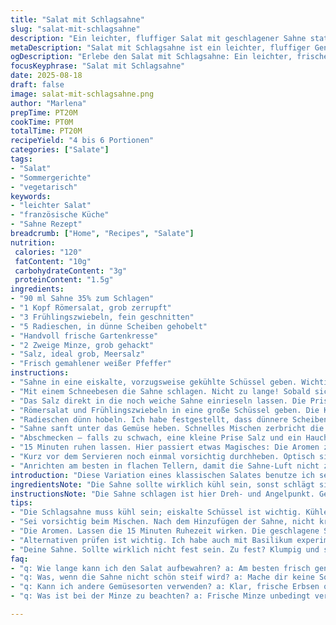 ```yaml
---
title: "Salat mit Schlagsahne"
slug: "salat-mit-schlagsahne"
description: "Ein leichter, fluffiger Salat mit geschlagener Sahne statt klassischem Dressing, kombiniert mit knackigem Gemüse und frischen Kräutern. Die Sahne wird nur kurz aufgeschlagen, um die luftige Textur zu wahren. Statt Kopfsalat verwende ich Römersalat für mehr Biss, Radieschen werden durch kresseartige Gartenkresse ersetzt für eine herzhafte Schärfe. Frühlingszwiebeln bleiben erhalten, ergänzt durch frische Minze. Wichtig ist das richtige Timing beim Schlagen der Sahne – nicht zu steif, sonst wird’s butterig. Gewürzt wird mit grobem Meersalz und frisch gemahlenem weißem Pfeffer. Ruhephase nach dem Mischen kurz, damit die Aromen sich verbinden, aber die Sahne nicht zusammenfällt."
metaDescription: "Salat mit Schlagsahne ist ein leichter, fluffiger Genuss. Frisches Gemüse und geschlagene Sahne ergeben ein aufregendes Geschmackserlebnis."
ogDescription: "Erlebe den Salat mit Schlagsahne: Ein leichter, frischer Genuss mit knackigem Gemüse und einer zarten Wolke aus Sahne."
focusKeyphrase: "Salat mit Schlagsahne"
date: 2025-08-18
draft: false
image: salat-mit-schlagsahne.png
author: "Marlena"
prepTime: PT20M
cookTime: PT0M
totalTime: PT20M
recipeYield: "4 bis 6 Portionen"
categories: ["Salate"]
tags:
- "Salat"
- "Sommergerichte"
- "vegetarisch"
keywords:
- "leichter Salat"
- "französische Küche"
- "Sahne Rezept"
breadcrumb: ["Home", "Recipes", "Salate"]
nutrition: 
 calories: "120"
 fatContent: "10g"
 carbohydrateContent: "3g"
 proteinContent: "1.5g"
ingredients:
- "90 ml Sahne 35% zum Schlagen"
- "1 Kopf Römersalat, grob zerrupft"
- "3 Frühlingszwiebeln, fein geschnitten"
- "5 Radieschen, in dünne Scheiben gehobelt"
- "Handvoll frische Gartenkresse"
- "2 Zweige Minze, grob gehackt"
- "Salz, ideal grob, Meersalz"
- "Frisch gemahlener weißer Pfeffer"
instructions:
- "Sahne in eine eiskalte, vorzugsweise gekühlte Schüssel geben. Wichtig: Schüssel und Rührbesen sollten kühl sein; andernfalls gerinnt Sahne schneller und wird schwer."
- "Mit einem Schneebesen die Sahne schlagen. Nicht zu lange! Sobald sich weiche Spitzen formen und die Mischung luftig aussieht, ist gut. Nicht fest werden lassen, das macht den Salat klumpig und zu schwer."
- "Das Salz direkt in die noch weiche Sahne einrieseln lassen. Die Prise Pfeffer behutsam untermengen. So verteilt sich der Geschmack besser; zu viel Pfeffer würde dominant sein."
- "Römersalat und Frühlingszwiebeln in eine große Schüssel geben. Die Kräuter grob, nicht zu stark zerkleinern, damit sie sichtbar bleiben und Frische ausstrahlen."
- "Radieschen dünn hobeln. Ich habe festgestellt, dass dünnere Scheiben mehr Aroma freigeben und angenehmer im Mund sind, ohne zu dominant zu wirken."
- "Sahne sanft unter das Gemüse heben. Schnelles Mischen zerbricht die Luftbläschen, langsames Rühren sorgt für Volumen. Lieber mehrmals vorsichtig heben als einmal kräftig rühren."
- "Abschmecken – falls zu schwach, eine kleine Prise Salz und ein Hauch Pfeffer ergänzen. Manchmal braucht’s einen kleinen Kick, manchmal auch nicht, je nach Saisongemüse."
- "15 Minuten ruhen lassen. Hier passiert etwas Magisches: Die Aromen ziehen in das Gemüse ein, die Sahne bleibt pluschig und fängt nicht an, Wasser zu ziehen oder zu entmischen."
- "Kurz vor dem Servieren noch einmal vorsichtig durchheben. Optisch sieht die Mischung dann aus wie ein leichter Traum – kein schweres Dressing, sondern eine zarte Wolke mit knackigem Biss."
- "Anrichten am besten in flachen Tellern, damit die Sahne-Luft nicht zusammensackt. Frische Minzblättchen als Garnitur drauf – Aroma und Farbe. Geschmacklich ein kleines Highlight mit leichter Süße, Schärfe und Frische."
introduction: "Diese Variation eines klassischen Salates benutze ich seit Jahren gerne, wenn es schnell gehen muss, aber dennoch geschmacklich überzeugend sein soll. Die Luftigkeit der Sahne schafft ganz neue Geschmackserlebnisse verglichen mit üblichen Dressings. Die Entscheidung, Römersalat statt Kopfsalat zu nehmen, kommt von der Festigkeit und etwas nussigen Note. Die Gartenkresse springt mit einer milden Schärfe ins Holz, die Minze stellt einen frischen Kontrapunkt dar. Experimentiert habe ich auch mit Kräutern wie Basilikum – toll, aber Minze gewinnt bei der Kombination mit Radieschen. Wichtig ist die richtige Konsistenz der geschlagenen Sahne. Zu fest - lourd. Zu weich – verliert Struktur. Die Balance zu finden, war für mich am Anfang die größte Herausforderung. Früher sind auch Dressing und Sahne getrennt gelandet; jetzt eine Einheit. Das macht den Unterschied. Perfekt als Beilage zu gegrilltem Fisch oder pur zum leichten Mittagessen. Schnell, einfach, doch mit einem gewissen Etwas, das man gern überraschend findet."
ingredientsNote: "Die Sahne sollte wirklich kühl sein, sonst schlägt sie nicht richtig auf und wird schnell flüssig. Wenn ungesüßte Sahne nicht verfügbar ist, geht auch frische Creme double, sie ist dichter, also entsprechend weniger nehmen. Römersalat funktioniert wunderbar, doch andere knackige Blattsalate wie Lollo Rosso oder Eichblatt können alternativ probiert werden. Statt Radieschen ist auch Rettich eine Möglichkeit – milder, erfordert längeres Marinieren. Gartenkresse bringt dezente Schärfe, bei Ersatz durch Schnittlauchsprossen wird der Geschmack milder. Minze frisch verleiht einen Sommerduft; getrocknet nicht empfehlenswert. Salz unbedingt grob; feines Salz löst sich zu schnell und macht den Salat matschig. Frühlingszwiebeln können bei Bedarf durch junge Lauchzwiebeln ersetzt werden, unterschiedlich im Geschmack, aber ähnlich in der Textur."
instructionsNote: "Die Sahne schlagen ist hier Dreh- und Angelpunkt. Geduld zahlt sich aus. Nicht nur Tempo, sondern Gefühl zählt – aufhören, kurz bevor die Streifen zu steif werden, das sieht man an der Gabel, wie die Spitzen leicht umfallen. Zu lange geschlagen – Butter entsteht, was schnell unangenehm wirkt und dem Salat die Leichtigkeit nimmt. Ich empfehle kalte Utensilien und schnelles Aufschlagen mit einem elektrischen Handmixer, dann aber die Geschwindigkeit drosseln. Nach dem Einarbeiten der Sahne in Gemüse behutsam sein: Rühren killt die Luftigkeit. Lieber faltenartig. Ruhezeit von 10 bis 20 Minuten ist ein kleiner Luxus, der den Geschmack intensiviert. Lässt man länger stehen, trennt sich die Flüssigkeit - das wäre ärgerlich, das sieht man an glänzenden Wassertropfen am Rand. Kurz vor dem Servieren nochmal leicht anheben, damit sich alles verbindet. Optisch muss der Salat frisch und fluffig bleiben, ohne Sahneklumpen oder matschige Stellen."
tips:
- "Die Schlagsahne muss kühl sein; eiskalte Schüssel ist wichtig. Kühler Rührbesen verhindert, dass die Sahne schnell gerinnt. Das Aufschlagen sollte schnell sein – aber nicht zu schnell, sonst wird's eine Buttermasse."
- "Sei vorsichtig beim Mischen. Nach dem Hinzufügen der Sahne, nicht kräftig umrühren. Gefühl ist gefragt. Man möchte die Luftigkeit erhalten, also sanft unterheben. Übertreibe nicht, sonst geht's verloren."
- "Die Aromen. Lassen die 15 Minuten Ruhezeit wirken. Die geschlagene Sahne bleibt fluffig. Aber pass auf, zu lange ruhen und die Flüssigkeit trennt sich. Sichtbare Wassertropfen am Rand sind ein Zeichen."
- "Alternativen prüfen ist wichtig. Ich habe auch mit Basilikum experimentiert, klappt gut. Kräuter können variieren, aber Minze mit Radieschen ist unschlagbar. Statt Römersalat auch Eichblatt versuchen – geht auch gut."
- "Deine Sahne. Sollte wirklich nicht fest sein. Zu fest? Klumpig und schwer. Zu weich? Struktur geht verloren. Finde die richtige Balance. Wichtig, die Empfindung zu perfektionieren. Erfahrung macht den Meister."
faq:
- "q: Wie lange kann ich den Salat aufbewahren? a: Am besten frisch genießen. Ein paar Stunden im Kühlschrank sind okay. Nach einem Tag wird der Salat matschig. Achte auf die Konsistenz."
- "q: Was, wenn die Sahne nicht schön steif wird? a: Mache dir keine Sorgen. Überprüfe die Temperatur der Utensilien. Auch die Sahne ist wichtig. 35% Fettgehalt wäre ideal, sonst geht's schief."
- "q: Kann ich andere Gemüsesorten verwenden? a: Klar, frische Erbsen oder dünne Gurkenscheiben gehen auch gut. Auch Karotten passen. Doch achte darauf, dass das Gemüse nicht zu dominant wird."
- "q: Was ist bei der Minze zu beachten? a: Frische Minze unbedingt verwenden. Getrocknete Minze entfaltet nicht den gleichen Duft. Auch die Menge muss stimmen. Zu viel, und es überdeckt die anderen Aromen."

---
```

